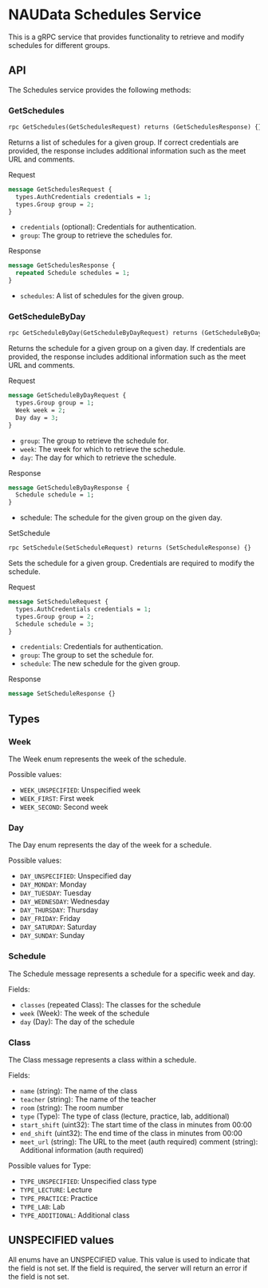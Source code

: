 # NAUData Schedules Service
This is a gRPC service that provides functionality to retrieve and modify schedules for different groups.

## API
The Schedules service provides the following methods:

### GetSchedules
```protobuf
rpc GetSchedules(GetSchedulesRequest) returns (GetSchedulesResponse) {}
```

Returns a list of schedules for a given group. If correct credentials are provided, the response includes additional information such as the meet URL and comments.

Request
```protobuf
message GetSchedulesRequest {
  types.AuthCredentials credentials = 1;
  types.Group group = 2;
}
```
- `credentials` (optional): Credentials for authentication.
- `group`: The group to retrieve the schedules for.

Response
```protobuf
message GetSchedulesResponse {
  repeated Schedule schedules = 1;
}
```

- `schedules`: A list of schedules for the given group.

### GetScheduleByDay
```protobuf
rpc GetScheduleByDay(GetScheduleByDayRequest) returns (GetScheduleByDayResponse) {}
```

Returns the schedule for a given group on a given day. If credentials are provided, the response includes additional information such as the meet URL and comments.

Request
```protobuf
message GetScheduleByDayRequest {
  types.Group group = 1;
  Week week = 2;
  Day day = 3;
}
```

- `group`: The group to retrieve the schedule for.
- `week`: The week for which to retrieve the schedule.
- `day`: The day for which to retrieve the schedule.

Response
```protobuf
message GetScheduleByDayResponse {
  Schedule schedule = 1;
}
```

- schedule: The schedule for the given group on the given day.

SetSchedule
```protobuf
rpc SetSchedule(SetScheduleRequest) returns (SetScheduleResponse) {}
```

Sets the schedule for a given group. Credentials are required to modify the schedule.

Request
```protobuf
message SetScheduleRequest {
  types.AuthCredentials credentials = 1;
  types.Group group = 2;
  Schedule schedule = 3;
}
```

- `credentials`: Credentials for authentication.
- `group`: The group to set the schedule for.
- `schedule`: The new schedule for the given group.

Response
```protobuf
message SetScheduleResponse {}
```

## Types

### Week
The Week enum represents the week of the schedule.

Possible values:

- `WEEK_UNSPECIFIED`: Unspecified week
- `WEEK_FIRST`: First week
- `WEEK_SECOND`: Second week

### Day
The Day enum represents the day of the week for a schedule.

Possible values:

- `DAY_UNSPECIFIED`: Unspecified day
- `DAY_MONDAY`: Monday
- `DAY_TUESDAY`: Tuesday
- `DAY_WEDNESDAY`: Wednesday
- `DAY_THURSDAY`: Thursday
- `DAY_FRIDAY`: Friday
- `DAY_SATURDAY`: Saturday
- `DAY_SUNDAY`: Sunday

### Schedule
The Schedule message represents a schedule for a specific week and day.

Fields:

- `classes` (repeated Class): The classes for the schedule
- `week` (Week): The week of the schedule
- `day` (Day): The day of the schedule

### Class
The Class message represents a class within a schedule.

Fields:

- `name` (string): The name of the class
- `teacher` (string): The name of the teacher
- `room` (string): The room number
- `type` (Type): The type of class (lecture, practice, lab, additional)
- `start_shift` (uint32): The start time of the class in minutes from 00:00
- `end_shift` (uint32): The end time of the class in minutes from 00:00
- `meet_url` (string): The URL to the meet (auth required)
comment (string): Additional information (auth required)

Possible values for Type:

- `TYPE_UNSPECIFIED`: Unspecified class type
- `TYPE_LECTURE`: Lecture
- `TYPE_PRACTICE`: Practice
- `TYPE_LAB`: Lab
- `TYPE_ADDITIONAL`: Additional class


## UNSPECIFIED values
All enums have an UNSPECIFIED value. This value is used to indicate that the field is not set. If the field is required, the server will return an error if the field is not set.
